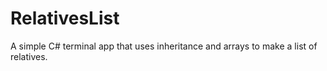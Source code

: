 # RelativesList
A simple C# terminal app that uses inheritance and arrays to make a list of relatives.

